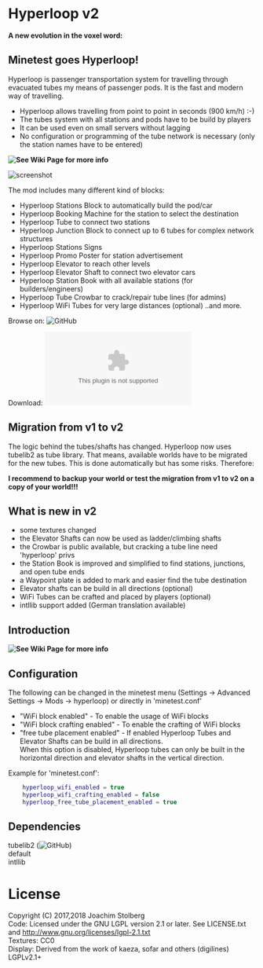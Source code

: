 # Hyperloop v2

**A new evolution in the voxel word:**

## Minetest goes Hyperloop!

Hyperloop is passenger transportation system for travelling through evacuated tubes my means of passenger pods.
It is the fast and modern way of travelling.
* Hyperloop allows travelling from point to point in seconds (900 km/h) :-)
* The tubes system with all stations and pods have to be build by players
* It can be used even on small servers without lagging
* No configuration or programming of the tube network is necessary (only the station names have to be entered)


**![See Wiki Page for more info](https://github.com/joe7575/Minetest-Hyperloop/wiki)**

![screenshot](https://github.com/joe7575/Minetest-Hyperloop/blob/master/screenshot.png)


The mod includes many different kind of blocks:
- Hyperloop Stations Block to automatically build the pod/car
- Hyperloop Booking Machine for the station to select the destination
- Hyperloop Tube to connect two stations
- Hyperloop Junction Block to connect up to 6 tubes for complex network structures
- Hyperloop Stations Signs
- Hyperloop Promo Poster for station advertisement
- Hyperloop Elevator to reach other levels
- Hyperloop Elevator Shaft to connect two elevator cars 
- Hyperloop Station Book with all available stations (for builders/engineers)
- Hyperloop Tube Crowbar to crack/repair tube lines (for admins)
- Hyperloop WiFi Tubes for very large distances (optional)
..and more.


Browse on: ![GitHub](https://github.com/joe7575/Minetest-Hyperloop)

Download: ![GitHub](https://github.com/joe7575/Minetest-Hyperloop/archive/master.zip)


## Migration from v1 to v2
The logic behind the tubes/shafts has changed. Hyperloop now uses tubelib2 as tube library.
That means, available worlds have to be migrated for the new tubes. This is done automatically but
has some risks. Therefore:

**I recommend to backup your world or test the migration from v1 to v2 on a copy of your world!!!**


## What is new in v2
- some textures changed
- the Elevator Shafts can now be used as ladder/climbing shafts
- the Crowbar is public available, but cracking a tube line need 'hyperloop' privs
- the Station Book is improved and simplified to find stations, junctions, and open tube ends
- a Waypoint plate is added to mark and easier find the tube destination
- Elevator shafts can be build in all directions (optional)
- WiFi Tubes can be crafted and placed by players (optional)
- intllib support added (German translation available)


## Introduction

**![See Wiki Page for more info](https://github.com/joe7575/Minetest-Hyperloop/wiki)**


## Configuration
The following can be changed in the minetest menu (Settings -> Advanced Settings -> Mods -> hyperloop) or directly in 'minetest.conf'
* "WiFi block enabled" - To enable the usage of WiFi blocks
* "WiFi block crafting enabled" - To enable the crafting of WiFi blocks
* "free tube placement enabled" - If enabled Hyperloop Tubes and Elevator Shafts can be build in all directions.  
  When this option is disabled, Hyperloop tubes can only be built in the horizontal direction and elevator shafts in the vertical direction.

Example for 'minetest.conf':
```LUA
	hyperloop_wifi_enabled = true
	hyperloop_wifi_crafting_enabled = false
	hyperloop_free_tube_placement_enabled = true
```

## Dependencies
tubelib2 (![GitHub](https://github.com/joe7575/tubelib2))  
default  
intllib  


# License
Copyright (C) 2017,2018 Joachim Stolberg  
Code: Licensed under the GNU LGPL version 2.1 or later. See LICENSE.txt and http://www.gnu.org/licenses/lgpl-2.1.txt  
Textures: CC0  
Display: Derived from the work of kaeza, sofar and others (digilines) LGPLv2.1+
